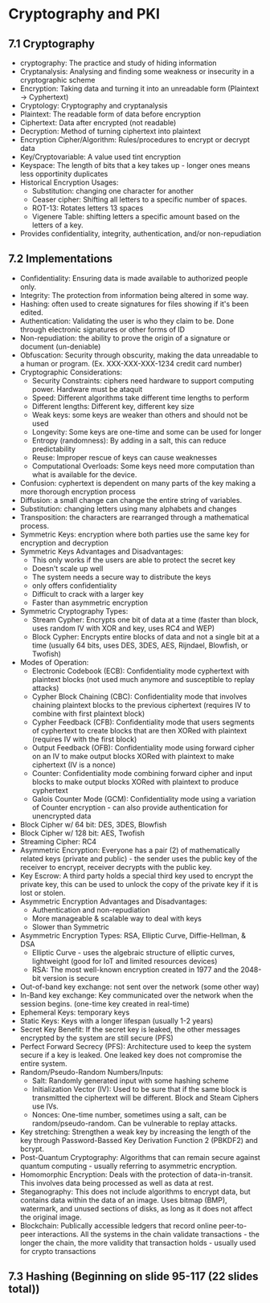 # Cryptography and PKI
## 7.1 Cryptography
* cryptography: The practice and study of hiding information
* Cryptanalysis: Analysing and finding some weakness or insecurity in a cryptographic scheme
* Encryption: Taking data and turning it into an unreadable form (Plaintext -> Cyphertext)
* Cryptology: Cryptography and cryptanalysis
* Plaintext: The readable form of data before encryption
* Ciphertext: Data after encrypted (not readable)
* Decryption: Method of turning ciphertext into plaintext
* Encryption Cipher/Algorithm: Rules/procedures to encrypt or decrypt data
* Key/Cryptovariable: A value used tint encryption
* Keyspace: The length of bits that a key takes up - longer ones means less opportinity duplicates
* Historical Encryption Usages:
  * Substitution: changing one character for another
  * Ceaser cipher: Shifting all letters to a specific number of spaces.
  * ROT-13: Rotates letters 13 spaces
  * Vigenere Table: shifting letters a specific amount based on the letters of a key.
* Provides confidentiality, integrity, authentication, and/or non-repudiation 


## 7.2 Implementations
* Confidentiality: Ensuring data is made available to authorized people only.
* Integrity: The protection from information being altered in some way.
* Hashing: often used to create signatures for files showing if it's been edited.
* Authentication: Validating the user is who they claim to be. Done through electronic signatures or other forms of ID
* Non-repudiation: the ability to prove the origin of a signature or document (un-deniable)
* Obfuscation: Security through obscurity, making the data unreadable to a human or program. (Ex. XXX-XXX-XXX-1234 credit card number)
* Cryptographic Considerations:
  * Security Constraints: ciphers need hardware to support computing power. Hardware must be ataquit
  * Speed: Different algorithms take different time lengths to perform
  * Different lengths: Different key, different key size
  * Weak keys: some keys are weaker than others and should not be used
  * Longevity: Some keys are one-time and some can be used for longer
  * Entropy (randomness): By adding in a salt, this can reduce predictability
  * Reuse: Improper rescue of keys can cause weaknesses
  * Computational Overloads: Some keys need more computation than what is available for the device.
* Confusion: cyphertext is dependent on many parts of the key making a more thorough encryption process
* Diffusion: a small change can change the entire string of variables.
* Substitution: changing letters using many alphabets and changes
* Transposition: the characters are rearranged through a mathematical process.
* Symmetric Keys: encryption where both parties use the same key for encryption and decryption
* Symmetric Keys Advantages and Disadvantages:
  * This only works if the users are able to protect the secret key
  * Doesn't scale up well
  * The system needs a secure way to distribute the keys
  * only offers confidentiality
  * Difficult to crack with a larger key
  * Faster than asymmetric encryption
* Symmetric Cryptography Types:
  * Stream Cypher: Encrypts one bit of data at a time (faster than block, uses random IV with XOR and key, uses RC4 and WEP)
  * Block Cypher: Encrypts entire blocks of data and not a single bit at a time (usually 64 bits, uses DES, 3DES, AES, Rijndael, Blowfish, or Twofish)
* Modes of Operation: 
  * Electronic Codebook (ECB): Confidentiality mode cyphertext with plaintext blocks (not used much anymore and susceptible to replay attacks)
  * Cypher Block Chaining (CBC): Confidentiality mode that involves chaining plaintext blocks to the previous ciphertext (requires IV to combine with first plaintext block)
  * Cypher Feedback (CFB): Confidentiality mode that users segments of cyphertext to create blocks that are then XORed with plaintext (requires IV with the first block)
  * Output Feedback (OFB): Confidentiality mode using forward cipher on an IV to make output blocks XORed with plaintext to make ciphertext (IV is a nonce)
  * Counter: Confidentiality mode combining forward cipher and input blocks to make output blocks XORed with plaintext to produce cyphertext
  * Galois Counter Mode (GCM): Confidentiality mode using a variation of Counter encryption - can also provide authentication for unencrypted data
* Block Cipher w/ 64 bit: DES, 3DES, Blowfish
* Block Cipher w/ 128 bit: AES, Twofish
* Streaming Cipher: RC4
* Asymmetric Encryption: Everyone has a pair (2) of mathematically related keys (private and public) - the sender uses the public key of the receiver to encrypt, receiver decrypts with the public key.
* Key Escrow: A third party holds a special third key used to encrypt the private key, this can be used to unlock the copy of the private key if it is lost or stolen.
* Asymmetric Encryption Advantages and Disadvantages:
  * Authentication and non-repudiation
  * More manageable & scalable way to deal with keys
  * Slower than Symmetric
* Asymmetric Encryption Types: RSA, Elliptic Curve, Diffie-Hellman, & DSA
  * Elliptic Curve - uses the algebraic structure of elliptic curves, lightweight (good for IoT and limited resources devices)
  * RSA: The most well-known encryption created in 1977 and the 2048-bit version is secure
* Out-of-band key exchange: not sent over the network (some other way)
* In-Band key exchange: Key communicated over the network when the session begins. (one-time key created in real-time)
* Ephemeral Keys: temporary keys
* Static Keys: Keys with a longer lifespan (usually 1-2 years)
* Secret Key Benefit: If the secret key is leaked, the other messages encrypted by the system are still secure (PFS)
* Perfect Forward Secrecy (PFS): Architecture used to keep the system secure if a key is leaked. One leaked key does not compromise the entire system.
* Random/Pseudo-Random Numbers/Inputs:
  * Salt: Randomly generated input with some hashing scheme
  * Initialization Vector (IV): Used to be sure that if the same block is transmitted the ciphertext will be different. Block and Steam Ciphers use IVs.
  * Nonces: One-time number, sometimes using a salt, can be random/pseudo-random. Can be vulnerable to replay attacks.
* Key stretching: Strengthen a weak key by increasing the length of the key through Password-Bassed Key Derivation Function 2 (PBKDF2) and bcrypt.
* Post-Quantum Cryptography: Algorithms that can remain secure against quantum computing - usually referring to asymmetric encryption.
* Homomorphic Encryption: Deals with the protection of data-in-transit. This involves data being processed as well as data at rest.
* Steganography: This does not include algorithms to encrypt data, but contains data within the data of an image. Uses bitmap (BMP), watermark, and unused sections of disks, as long as it does not affect the original image.
* Blockchain: Publically accessible ledgers that record online peer-to-peer interactions. All the systems in the chain validate transactions - the longer the chain, the more validity that transaction holds - usually used for crypto transactions


## 7.3 Hashing (Beginning on slide 95-117 (22 slides total))
